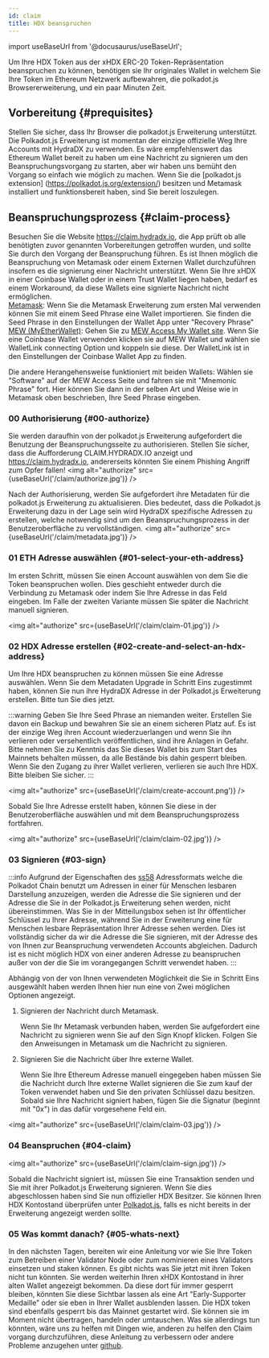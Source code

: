```yaml
---
id: claim
title: HDX beanspruchen
---
```


import useBaseUrl from '@docusaurus/useBaseUrl';

Um Ihre HDX Token aus der xHDX ERC-20 Token-Repräsentation beanspruchen zu können, benötigen sie Ihr originales Wallet in welchem Sie Ihre Token im Ethereum Netzwerk aufbewahren, die polkadot.js Browsererweiterung, und ein paar Minuten Zeit.

## Vorbereitung {#prequisites}

Stellen Sie sicher, dass Ihr Browser die polkadot.js Erweiterung unterstützt. Die Polkadot.js Erweiterung ist momentan der einzige offizielle Weg Ihre Accounts mit HydraDX zu verwenden. Es wäre empfehlenswert das Ethereum Wallet bereit zu haben um eine Nachricht zu signieren um den Beanspruchungsvorgang zu starten, aber wir haben uns bemüht den Vorgang so einfach wie möglich zu machen. Wenn Sie die [polkadot.js extension] (https://polkadot.js.org/extension/) besitzen und Metamask installiert und funktionsbereit haben, sind Sie bereit loszulegen.

## Beanspruchungsprozess {#claim-process}

Besuchen Sie die Website https://claim.hydradx.io, die App prüft ob alle benötigten zuvor genannten Vorbereitungen getroffen wurden, und sollte Sie durch den Vorgang der Beanspruchung führen. Es ist Ihnen möglich die Beanspruchung von Metamask oder einem Externen Wallet durchzuführen insofern es die signierung einer Nachricht unterstützt.
Wenn Sie Ihre xHDX in einer Coinbase Wallet oder in einem Trust Wallet liegen haben, bedarf es einem Workaround, da diese Wallets eine signierte Nachricht nicht ermöglichen.  
<u>Metamask</u>: Wenn Sie die Metamask Erweiterung zum ersten Mal verwenden können Sie mit einem Seed Phrase eine Wallet importieren. Sie finden die Seed Phrase in den Einstellungen der Wallet App unter "Recovery Phrase" 
<u>MEW (MyEtherWallet)</u>: Gehen Sie zu [MEW Access My Wallet site](https://www.myetherwallet.com/access-my-wallet). Wenn Sie eine Coinbase Wallet verwenden klicken sie auf MEW Wallet und wählen sie WalletLink connecting Option und koppeln sie diese. Der WalletLink ist in den Einstellungen der Coinbase Wallet App zu finden.  

Die andere Herangehensweise funktioniert mit beiden Wallets: Wählen sie "Software" auf der MEW Access Seite und fahren sie mit "Mnemonic Phrase" fort. Hier können Sie dann in der selben Art und Weise wie in Metamask oben beschrieben, Ihre Seed Phrase eingeben.

### 00 Authorisierung {#00-authorize}

Sie werden daraufhin von der polkadot.js Erweiterung aufgefordert die Benutzung der Beanspruchungsseite zu authorisieren. Stellen Sie sicher, dass die Aufforderung CLAIM.HYDRADX.IO anzeigt und  https://claim.hydradx.io, andererseits könnten Sie einem Phishing Angriff zum Opfer fallen!
<img alt="authorize" src={useBaseUrl('/claim/authorize.jpg')} />


Nach der Authorisierung, werden Sie aufgefordert ihre Metadaten für die polkadot.js Erweiterung zu aktualisieren. Dies bedeutet, dass die Polkadot.js Erweiterung dazu in der Lage sein wird HydraDX spezifische Adressen zu erstellen, welche notwendig sind um den Beanspruchungsprozess in der Benutzeroberfläche zu vervollständigen.
<img alt="authorize" src={useBaseUrl('/claim/metadata.jpg')} />

### 01 ETH Adresse auswählen {#01-select-your-eth-address}

Im ersten Schritt, müssen Sie einen Account auswählen von dem Sie die Token beanspruchen wollen. Dies geschieht entweder durch die Verbindung zu Metamask oder indem Sie Ihre Adresse in das Feld eingeben. Im Falle der zweiten Variante müssen Sie später die Nachricht manuell signieren. 

<img alt="authorize" src={useBaseUrl('/claim/claim-01.jpg')} />

### 02 HDX Adresse erstellen {#02-create-and-select-an-hdx-address}

Um Ihre HDX beanspruchen zu können müssen Sie eine Adresse auswählen. Wenn Sie dem Metadaten Upgrade in Schritt Eins zugestimmt haben, können Sie nun ihre HydraDX Adresse in der Polkadot.js Erweiterung erstellen. Bitte tun Sie dies jetzt.

:::warning 
Geben Sie Ihre Seed Phrase an niemanden weiter. Erstellen Sie davon ein Backup und bewahren Sie sie an einem sicheren Platz auf. Es ist der einzige Weg ihren Account wiederzuerlangen und wenn Sie ihn verlieren oder versehentlich veröffentlichen, sind ihre Anlagen in Gefahr. Bitte nehmen Sie zu Kenntnis das Sie dieses Wallet bis zum Start des Mainnets behalten müssen, da alle Bestände bis dahin gesperrt bleiben. Wenn Sie den Zugang zu ihrer Wallet verlieren, verlieren sie auch Ihre HDX. Bitte bleiben Sie sicher.
:::

<img alt="authorize" src={useBaseUrl('/claim/create-account.png')} />

Sobald Sie Ihre Adresse erstellt haben, können Sie diese in der Benutzeroberfläche auswählen und mit dem Beanspruchungsprozess fortfahren.

<img alt="authorize" src={useBaseUrl('/claim/claim-02.jpg')} />

### 03 Signieren {#03-sign}

:::info
Aufgrund der Eigenschaften des  [ss58](https://polkadot.js.org/docs/keyring/start/ss58/) Adressformats welche die Polkadot Chain benutzt um Adressen in einer für Menschen lesbaren Darstellung anzuzeigen, werden die Adresse die Sie signieren und der Adresse die Sie in der Polkadot.js Erweiterung sehen werden, nicht übereinstimmen.
Was Sie in der Mitteilungsbox sehen ist Ihr öffentlicher Schlüssel zu Ihrer Adresse, während Sie in der Erweiterung eine für Menschen lesbare Repräsentation Ihrer Adresse sehen werden.
Dies ist vollständig sicher da wir die Adresse die Sie signieren, mit der Adresse des von Ihnen zur Beanspruchung verwendeten Accounts abgleichen. Dadurch ist es nicht möglich HDX von einer anderen Adresse zu beanspruchen außer von der die Sie im vorangegangen Schritt verwendet haben.
:::

Abhängig von der von Ihnen verwendeten Möglichkeit die Sie in Schritt Eins ausgewählt haben werden Ihnen hier nun eine von Zwei möglichen Optionen angezeigt.
1.   Signieren der Nachricht durch Metamask.

        Wenn Sie Ihr Metamask verbunden haben, werden Sie aufgefordert eine Nachricht zu signieren wenn Sie auf den Sign Knopf klicken. Folgen Sie den Anweisungen in Metamask um die Nachricht zu signieren.
		
2. Signieren Sie die Nachricht über Ihre externe Wallet.

	Wenn Sie Ihre Ethereum Adresse manuell eingegeben haben müssen Sie die Nachricht durch Ihre externe Wallet signieren die Sie zum kauf der Token verwendet haben und Sie den privaten Schlüssel dazu besitzen. Sobald sie Ihre Nachricht signiert haben, fügen Sie die Signatur (beginnt mit "0x") in das dafür vorgesehene Feld ein.

<img alt="authorize" src={useBaseUrl('/claim/claim-03.jpg')} />

### 04 Beanspruchen {#04-claim}

<img alt="authorize" src={useBaseUrl('/claim/claim-sign.jpg')} />

Sobald die Nachricht signiert ist, müssen Sie eine Transaktion senden und Sie mit ihrer Polkadot.js Erweiterung signieren. Wenn Sie dies abgeschlossen haben sind Sie nun offizieller HDX Besitzer. Sie können Ihren HDX Kontostand überprüfen unter [Polkadot.js](https://polkadot.js.org/apps/?rpc=wss%3A%2F%2Frpc-01.snakenet.hydradx.io#/accounts), falls es nicht bereits in der Erweiterung angezeigt werden sollte.

### 05 Was kommt danach? {#05-whats-next}

In den nächsten Tagen, bereiten wir eine Anleitung vor wie Sie Ihre Token zum Betreiben einer Validator Node oder zum nominieren eines Validators einsetzen und staken können. Es gibt nichts was Sie jetzt mit ihren Token nicht tun könnten. 
Sie werden weiterhin Ihren xHDX Kontostand in ihrer alten Wallet angezeigt bekommen. Da diese dort für immer gesperrt bleiben, könnten Sie diese Sichtbar lassen als eine Art "Early-Supporter Medaille" oder sie eben in Ihrer Wallet ausblenden lassen.
Die HDX token sind ebenfalls gesperrt bis das Mainnet gestartet wird. Sie können sie im Moment nicht übertragen, handeln oder umtauschen. 
Was sie allerdings tun könnten, wäre uns zu helfen mit Dingen wie, anderen zu helfen den Claim vorgang durchzuführen, diese Anleitung zu verbessern oder andere Probleme anzugehen unter [github](https://github.com/galacticcouncil).
